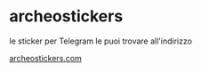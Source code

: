 archeostickers
====================

le sticker per Telegram le puoi trovare all'indirizzo 

[archeostickers.com](archeostickers.com)


